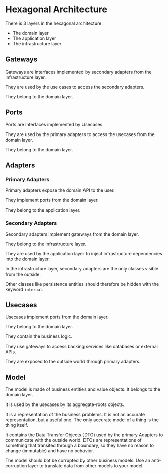 # Hexagonal Architecture

There is 3 layers in the hexagonal architecture:

- The domain layer
- The application layer
- The infrastructure layer

## Gateways

Gateways are interfaces implemented by secondary adapters from the infrastructure layer.

They are used by the use cases to access the secondary adapters.

They belong to the domain layer.

## Ports

Ports are interfaces implemented by Usecases.

They are used by the primary adapters to access the usecases from the domain layer.

They belong to the domain layer.

## Adapters

### Primary Adapters

Primary adapters expose the domain API to the user.

They implement ports from the domain layer.

They belong to the application layer.

### Secondary Adapters

Secondary adapters implement gateways from the domain layer.

They belong to the infrastructure layer.

They are used by the application layer to inject infrastructure dependencies into the domain layer.

In the infrastructure layer, secondary adapters are the only classes visible from the outside.

Other classes like persistence entities should therefore be hidden with the keyword `internal`.

## Usecases

Usecases implement ports from the domain layer.

They belong to the domain layer.

They contain the business logic.

They use gateways to access backing services like databases or external APIs.

They are exposed to the outside world through primary adapters.

## Model

The model is made of business entities and value objects. It belongs to the domain layer.

It is used by the usecases by its aggregate-roots objects.

It is a representation of the business problems. It is not an accurate representation, but a useful one. The only accurate model of a thing is the thing itself.

It contains the Data Transfer Objects (DTO) used by the primary Adapters to communicate with the outside world.
 DTOs are representations of something that transited through a boundary, so they have no reason to change (immutable) and have no behavior.

The model should bot be corrupted by other business models. Use an anti-corruption layer to translate data from other models to your model.
